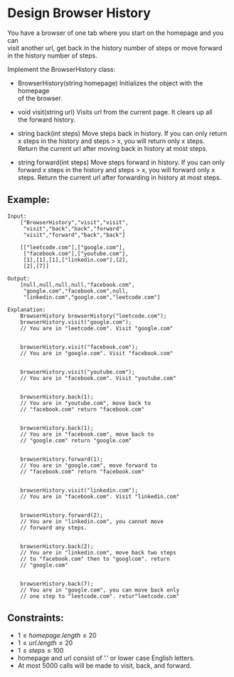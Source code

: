 # Design Browser History

You have a browser of one tab where you start on the homepage and you can  
visit another url, get back in the history number of steps or move forward  
in the history number of steps.

Implement the BrowserHistory class:

* BrowserHistory(string homepage) Initializes the object with the homepage  
    of the browser.

* void visit(string url) Visits url from the current page. It clears up all  
    the forward history.

* string back(int steps) Move steps back in history. If you can only return  
    x steps in the history and steps > x, you will return only x steps.  
    Return the current url after moving back in history at most steps.

* string forward(int steps) Move steps forward in history. If you can only  
    forward x steps in the history and steps > x, you will forward only x  
    steps. Return the current url after forwarding in history at most steps.

 

## Example:

    Input:
        ["BrowserHistory","visit","visit",
         "visit","back","back","forward",
         "visit","forward","back","back"]

        [["leetcode.com"],["google.com"],
         ["facebook.com"],["youtube.com"],
         [1],[1],[1],["linkedin.com"],[2],
         [2],[7]]

    Output:
        [null,null,null,null,"facebook.com",
         "google.com","facebook.com",null,
         "linkedin.com","google.com","leetcode.com"]
    
    Explanation:
        BrowserHistory browserHistory("leetcode.com");
        browserHistory.visit("google.com");       
        // You are in "leetcode.com". Visit "google.com"


        browserHistory.visit("facebook.com");     
        // You are in "google.com". Visit "facebook.com"


        browserHistory.visit("youtube.com");      
        // You are in "facebook.com". Visit "youtube.com"


        browserHistory.back(1);                   
        // You are in "youtube.com", move back to 
        // "facebook.com" return "facebook.com"


        browserHistory.back(1);                   
        // You are in "facebook.com", move back to 
        // "google.com" return "google.com"


        browserHistory.forward(1);                
        // You are in "google.com", move forward to 
        // "facebook.com" return "facebook.com"


        browserHistory.visit("linkedin.com");     
        // You are in "facebook.com". Visit "linkedin.com"


        browserHistory.forward(2);                
        // You are in "linkedin.com", you cannot move 
        // forward any steps.


        browserHistory.back(2);                   
        // You are in "linkedin.com", move back two steps 
        // to "facebook.com" then to "googlcom". return 
        // "google.com"


        browserHistory.back(7);                   
        // You are in "google.com", you can move back only 
        // one step to "leetcode.com". retur"leetcode.com"


        
        

## Constraints:

* $1 \le homepage.length \le 20$
* $1 \le url.length \le 20$
* $1 \le steps \le 100$
* homepage and url consist of  '.' or lower case English letters.
* At most 5000 calls will be made to visit, back, and forward.


